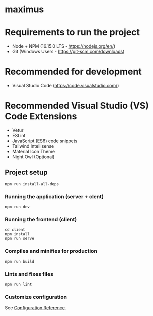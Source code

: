 # maximus

# Requirements to run the project
- Node + NPM (16.15.0 LTS - https://nodejs.org/en/)
- Git (Windows Users - https://git-scm.com/downloads)

# Recommended for development
- Visual Studio Code (https://code.visualstudio.com/)

# Recommended Visual Studio (VS) Code Extensions
- Vetur
- ESLint
- JavaScript (ES6) code snippets
- Tailwind Intellisense
- Material Icon Theme
- Night Owl (Optional)

## Project setup
```
npm run install-all-deps
```

### Running the application (server + clent)
```
npm run dev
```

### Running the frontend (client)
```
cd client
npm install
npm run serve
```

### Compiles and minifies for production
```
npm run build
```

### Lints and fixes files
```
npm run lint
```

### Customize configuration
See [Configuration Reference](https://cli.vuejs.org/config/).
